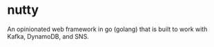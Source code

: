 nutty
=====

An opinionated web framework in go (golang) that is built to work with Kafka, DynamoDB, and SNS.

